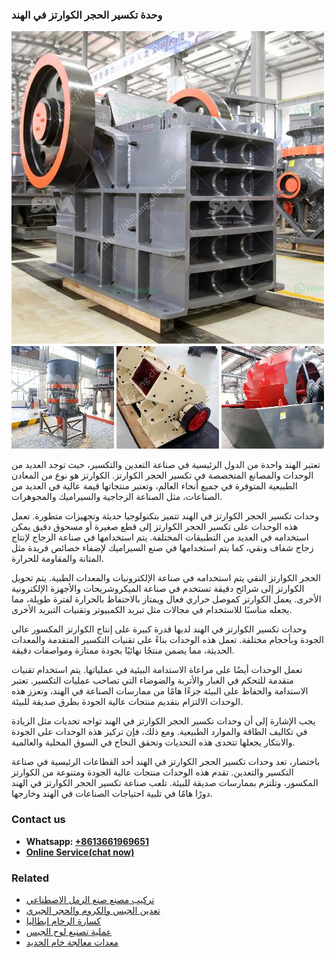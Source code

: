 <h3>وحدة تكسير الحجر الكوارتز في الهند</h3><img src='1701854414.jpg' alt=''><p>تعتبر الهند واحدة من الدول الرئيسية في صناعة التعدين والتكسير، حيث توجد العديد من الوحدات والمصانع المتخصصة في تكسير الحجر الكوارتز. الكوارتز هو نوع من المعادن الطبيعية المتوفرة في جميع أنحاء العالم، وتعتبر منتجاتها قيمة عالية في العديد من الصناعات، مثل الصناعة الزجاجية والسيراميك والمجوهرات.</p><p>وحدات تكسير الحجر الكوارتز في الهند تتميز بتكنولوجيا حديثة وتجهيزات متطورة. تعمل هذه الوحدات على تكسير الحجر الكوارتز إلى قطع صغيرة أو مسحوق دقيق يمكن استخدامه في العديد من التطبيقات المختلفة. يتم استخدامها في صناعة الزجاج لإنتاج زجاج شفاف ونقي، كما يتم استخدامها في صنع السيراميك لإضفاء خصائص فريدة مثل المتانة والمقاومة للحرارة.</p><p>الحجر الكوارتز النقي يتم استخدامه في صناعة الإلكترونيات والمعدات الطبية. يتم تحويل الكوارتز إلى شرائح دقيقة تستخدم في صناعة الميكروشريحات والأجهزة الإلكترونية الأخرى. يعمل الكوارتز كموصل حراري فعال ويمتاز بالاحتفاظ بالحرارة لفترة طويلة، مما يجعله مناسبًا للاستخدام في مجالات مثل تبريد الكمبيوتر وتقنيات التبريد الأخرى.</p><p>وحدات تكسير الكوارتز في الهند لديها قدرة كبيرة على إنتاج الكوارتز المكسور عالي الجودة وبأحجام مختلفة. تعمل هذه الوحدات بناءً على تقنيات التكسير المتقدمة والمعدات الحديثة، مما يضمن منتجًا نهائيًا بجودة ممتازة ومواصفات دقيقة.</p><p>تعمل الوحدات أيضًا على مراعاة الاستدامة البيئية في عملياتها. يتم استخدام تقنيات متقدمة للتحكم في الغبار والأتربة والضوضاء التي تصاحب عمليات التكسير. تعتبر الاستدامة والحفاظ على البيئة جزءًا هامًا من ممارسات الصناعة في الهند، وتعزز هذه الوحدات الالتزام بتقديم منتجات عالية الجودة بطرق صديقة للبيئة.</p><p>يجب الإشارة إلى أن وحدات تكسير الحجر الكوارتز في الهند تواجه تحديات مثل الزيادة في تكاليف الطاقة والموارد الطبيعية. ومع ذلك، فإن تركيز هذه الوحدات على الجودة والابتكار يجعلها تتحدى هذه التحديات وتحقق النجاح في السوق المحلية والعالمية.</p><p>باختصار، تعد وحدات تكسير الحجر الكوارتز في الهند أحد القطاعات الرئيسية في صناعة التكسير والتعدين. تقدم هذه الوحدات منتجات عالية الجودة ومتنوعة من الكوارتز المكسور، وتلتزم بممارسات صديقة للبيئة. تلعب صناعة تكسير الحجر الكوارتز في الهند دورًا هامًا في تلبية احتياجات الصناعات في الهند وخارجها.</p><h3>Contact us</h3><ul><li><strong>Whatsapp:&nbsp;<a href="https://wa.me/8613661969651">+8613661969651</a></strong></li><li><a href="https://swt.shibang-china.com/?git&amp;zhl&amp;وحدة تكسير الحجر الكوارتز في الهند"><strong>Online Service(chat now)</strong></a></li></ul><h3>Related</h3><ul><li><a href='تركيب مصنع صنع الرمل الاصطناعي.md'>تركيب مصنع صنع الرمل الاصطناعي</a></li><li><a href='تعدين الجبس والكروم والحجر الجيري.md'>تعدين الجبس والكروم والحجر الجيري</a></li><li><a href='كسارة الرخام إيطاليا.md'>كسارة الرخام إيطاليا</a></li><li><a href='عملية تصنيع لوح الجبس.md'>عملية تصنيع لوح الجبس</a></li><li><a href='معدات معالجة خام الحديد.md'>معدات معالجة خام الحديد</a></li></ul>